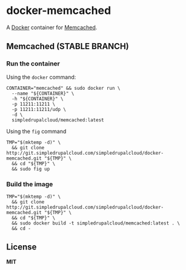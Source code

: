 # docker-memcached

A [Docker](https://docker.com/) container for [Memcached](http://memcached.org/).

## Memcached (STABLE BRANCH)

### Run the container

Using the `docker` command:

    CONTAINER="memcached" && sudo docker run \
      --name "${CONTAINER}" \
      -h "${CONTAINER}" \
      -p 11211:11211 \
      -p 11211:11211/udp \
      -d \
      simpledrupalcloud/memcached:latest
      
Using the `fig` command

    TMP="$(mktemp -d)" \
      && git clone http://git.simpledrupalcloud.com/simpledrupalcloud/docker-memcached.git "${TMP}" \
      && cd "${TMP}" \
      && sudo fig up

### Build the image

    TMP="$(mktemp -d)" \
      && git clone http://git.simpledrupalcloud.com/simpledrupalcloud/docker-memcached.git "${TMP}" \
      && cd "${TMP}" \
      && sudo docker build -t simpledrupalcloud/memcached:latest . \
      && cd -

## License

**MIT**
